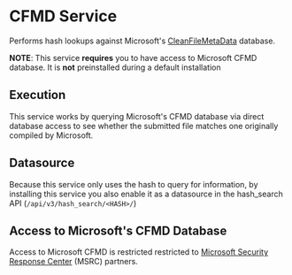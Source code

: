 # CFMD Service

Performs hash lookups against Microsoft's [CleanFileMetaData](https://blogs.technet.microsoft.com/mmpc/2015/02/11/microsoft-steps-up-in-industry-efforts-on-mitigating-false-positives/) database.

**NOTE**: This service **requires** you to have access to Microsoft CFMD database. It is **not** preinstalled during a default installation

## Execution

This service works by querying Microsoft's CFMD database via direct database access to see whether the submitted file matches one originally compiled by Microsoft.

## Datasource

Because this service only uses the hash to query for information, by installing this service you also enable it as a datasource in the hash_search API (`/api/v3/hash_search/<HASH>/`)

## Access to Microsoft's CFMD Database

Access to Microsoft CFMD is restricted restricted to [Microsoft Security Response Center](https://technet.microsoft.com/en-us/library/dn440717.aspx) (MSRC) partners.